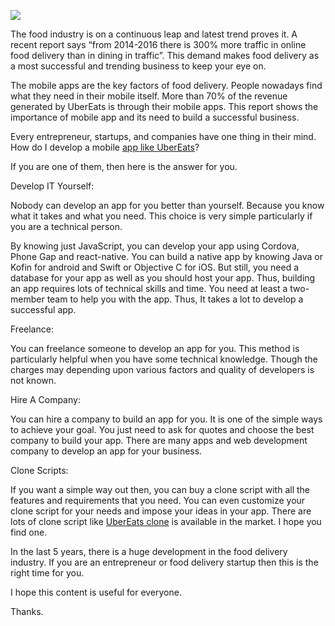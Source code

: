 ![](https://images.viblo.asia/60b5395f-6110-4fce-aa78-16b1962698a6.jpg)

The food industry is on a continuous leap and latest trend proves it. A recent report says “from 2014-2016 there is 300% more traffic in online food delivery than in dining in traffic”. This demand makes food delivery as a most successful and trending business to keep your eye on.

The mobile apps are the key factors of food delivery. People nowadays find what they need in their mobile itself. More than 70% of the revenue generated by UberEats is through their mobile apps. This report shows the importance of mobile app and its need to build a successful business.

Every entrepreneur, startups, and companies have one thing in their mind. How do I develop a mobile [app like UberEats](https://www.goferzone.com/uber-eats-clone/)?

If you are one of them, then here is the answer for you.

Develop IT Yourself:

Nobody can develop an app for you better than yourself. Because you know what it takes and what you need. This choice is very simple particularly if you are a technical person.

By knowing just JavaScript, you can develop your app using Cordova, Phone Gap and react-native.
You can build a native app by knowing Java or Kofin for android and Swift or Objective C for iOS.
But still, you need a database for your app as well as you should host your app. Thus, building an app requires lots of technical skills and time. You need at least a two-member team to help you with the app. Thus, It takes a lot to develop a successful app.

Freelance:

You can freelance someone to develop an app for you. This method is particularly helpful when you have some technical knowledge. Though the charges may depending upon various factors and quality of developers is not known.

Hire A Company:

You can hire a company to build an app for you. It is one of the simple ways to achieve your goal. You just need to ask for quotes and choose the best company to build your app. There are many apps and web development company to develop an app for your business.

Clone Scripts:

If you want a simple way out then, you can buy a clone script with all the features and requirements that you need. You can even customize your clone script for your needs and impose your ideas in your app. There are lots of clone script like [UberEats clone](https://www.goferzone.com/uber-eats-clone/) is available in the market. I hope you find one.

In the last 5 years, there is a huge development in the food delivery industry. If you are an entrepreneur or food delivery startup then this is the right time for you.

I hope this content is useful for everyone.

Thanks.